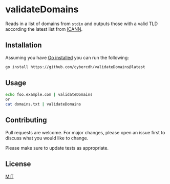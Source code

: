 # validateDomains

Reads in a list of domains from `stdin` and outputs those with a valid TLD according the latest list from [ICANN](https://data.iana.org/TLD/tlds-alpha-by-domain.txt).

## Installation

Assuming you have [Go installed](https://go.dev/doc/install) you can run the following:

```bash
go install https://github.com/cybercdh/validateDomains@latest
```

## Usage

```bash
echo foo.example.com | validateDomains
or
cat domains.txt | validateDomains
```

## Contributing

Pull requests are welcome. For major changes, please open an issue first
to discuss what you would like to change.

Please make sure to update tests as appropriate.

## License

[MIT](https://choosealicense.com/licenses/mit/)
